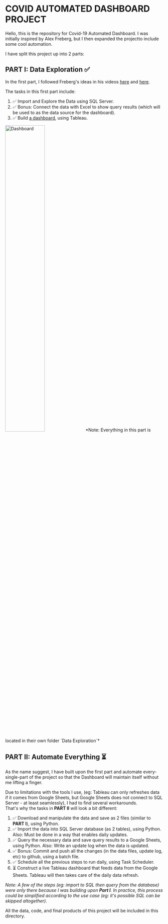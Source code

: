 # COVID AUTOMATED DASHBOARD PROJECT
Hello, this is the repository for Covid-19 Automated Dashboard. I was initially inspired by Alex Freberg, but I then expanded the projectto include some cool automation.

I have split this project up into 2 parts:

## PART I: Data Exploration ✅
In the first part, I followed Freberg's ideas in his videos [here](https://youtu.be/qfyynHBFOsM) and [here](https://youtu.be/QILNlRvJlfQ).

The tasks in this first part include:
1. ✅ Import and Explore the Data using SQL Server. 
2. ✅ Bonus: Connect the data with Excel to show query results (which will be used to as the data source for the dashboard).
3. ✅ Build [a dashboard](https://public.tableau.com/views/CovidAnalysisProject/Dashboard1?:language=en-US&:display_count=n&:origin=viz_share_link), using Tableau.<br>
<img src="https://user-images.githubusercontent.com/69233484/120920799-da2d9780-c6ea-11eb-89b5-adae8679e59f.png" alt="Dashboard" width="50%"/>
*Note: Everything in this part is located in their own folder `Data Exploration`*

## PART II: Automate Everything ⏳
As the name suggest, I have built upon the first part and automate every-single-part of the project so that the Dashboard will maintain itself without me lifting a finger.

Due to limitations with the tools I use, (eg: Tableau can only refreshes data if it comes from Google Sheets, but Google Sheets does not connect to SQL Server - at least seamlessly), I had to find several workarounds. <br>
That's why the tasks in **PART II** will look a bit different: 
1. ✅ Download and manipulate the data and save as 2 files (similar to **PART I**), using Python.
2. ✅ Import the data into SQL Server database (as 2 tables), using Python. Also: Must be done in a way that enables daily updates.
3. ✅ Query the necessary data and save query results to a Google Sheets, using Python. Also: Write an update log when the data is updated.
4. ✅ Bonus: Commit and push all the changes (in the data files, update log, etc) to github, using a batch file.
5. ✅ Schedule all the previous steps to run daily, using Task Scheduler.
6. ⏳ Construct a live Tableau dashboard that feeds data from the Google Sheets. Tableau will then takes care of the daily data refresh. 

*Note: A few of the steps (eg: import to SQL then query from the database) were only there because I was building upon ***Part I***. In practice, this process could be simplified according to the use case (eg: it's possible SQL can be skipped altogether).*


All the data, code, and final products of this project will be included in this directory.
